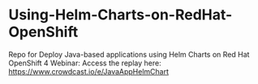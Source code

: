 # Using-Helm-Charts-on-RedHat-OpenShift
Repo for Deploy Java-based applications using Helm Charts on Red Hat OpenShift 4 Webinar: Access the replay here: https://www.crowdcast.io/e/JavaAppHelmChart
